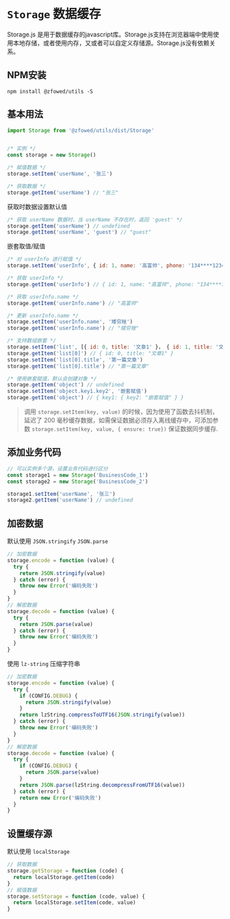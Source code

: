 # `Storage` 数据缓存

Storage.js 是用于数据缓存的javascript库。Storage.js支持在浏览器端中使用使用本地存储，或者使用内存，又或者可以自定义存储源。Storage.js没有依赖关系。

## NPM安装

```shell
npm install @zfowed/utils -S
```

## 基本用法

```javascript
import Storage from '@zfowed/utils/dist/Storage'
```

```javascript

/* 实例 */
const storage = new Storage()

/* 赋值数据 */
storage.setItem('userName', '张三')

/* 获取数据 */
storage.getItem('userName') // "张三"
```

获取时数据设置默认值

```javascript
/* 获取 userName 数据时，当 userName 不存在时，返回 'guest' */
storage.getItem('userName') // undefined
storage.getItem('userName', 'guest') // "guest"
```

嵌套取值/赋值

```javascript
/* 对 userInfo 进行赋值 */
storage.setItem('userInfo', { id: 1, name: '高富帅', phone: '134****1234' })

/* 获取 userInfo */
storage.getItem('userInfo') // { id: 1, name: "高富帅", phone: "134****1234" }

/* 获取 userInfo.name */
storage.getItem('userInfo.name') // "高富帅"

/* 更新 userInfo.name */
storage.setItem('userInfo.name', '矮穷矬')
storage.getItem('userInfo.name') // "矮穷矬"

/* 支持数组嵌套 */
storage.setItem('list', [{ id: 0, title: '文章1' }， { id: 1, title: '文章2' }])
storage.getItem('list[0]') // { id: 0, title: "文章1" }
storage.setItem('list[0].title', '第一篇文章')
storage.getItem('list[0].title') // "第一篇文章"

/* 使用嵌套赋值，默认会创建对象 */
storage.getItem('object') // undefined
storage.setItem('object.key1.key2', '嵌套赋值')
storage.getItem('object') // { key1: { key2: "嵌套赋值" } }
```

> 调用 `storage.setItem(key, value)` 的时候，因为使用了函数去抖机制，延迟了 200 毫秒缓存数据，如需保证数据必须存入离线缓存中，可添加参数 `storage.setItem(key, value, { ensure: true})` 保证数据同步缓存.

## 添加业务代码

```javascript
// 可以实例多个源，设置业务代码进行区分
const storage1 = new Storage('BusinessCode_1')
const storage2 = new Storage('BusinessCode_2')

storage1.setItem('userName', '张三')
storage2.getItem('userName') // undefined
```

## 加密数据

默认使用 `JSON.stringify` `JSON.parse`

```javascript
// 加密数据
storage.encode = function (value) {
  try {
    return JSON.stringify(value)
  } catch (error) {
    throw new Error('编码失败')
  }
}
// 解密数据
storage.decode = function (value) {
  try {
    return JSON.parse(value)
  } catch (error) {
    throw new Error('编码失败')
  }
}
```

使用 `lz-string` 压缩字符串

```javascript
// 加密数据
storage.encode = function (value) {
  try {
    if (CONFIG.DEBUG) {
      return JSON.stringify(value)
    }
    return lzString.compressToUTF16(JSON.stringify(value))
  } catch (error) {
    throw new Error('编码失败')
  }
}
// 解密数据
storage.decode = function (value) {
  try {
    if (CONFIG.DEBUG) {
      return JSON.parse(value)
    }
    return JSON.parse(lzString.decompressFromUTF16(value))
  } catch (error) {
    return new Error('编码失败')
  }
}
```

## 设置缓存源

默认使用 `localStorage`

```javascript
// 获取数据
storage.getStorage = function (code) {
  return localStorage.getItem(code)
}
// 赋值数据
storage.setStorage = function (code, value) {
  return localStorage.setItem(code, value)
}
```
